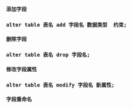 #### 添加字段

### `alter table 表名 add 字段名 数据类型  约束;`

#### 

#### 删除字段

### `alter table 表名 drop 字段名;`

#### 

#### 修改字段属性

### `alter table 表名 modify 字段名 新属性;`

#### 

#### 字段重命名



